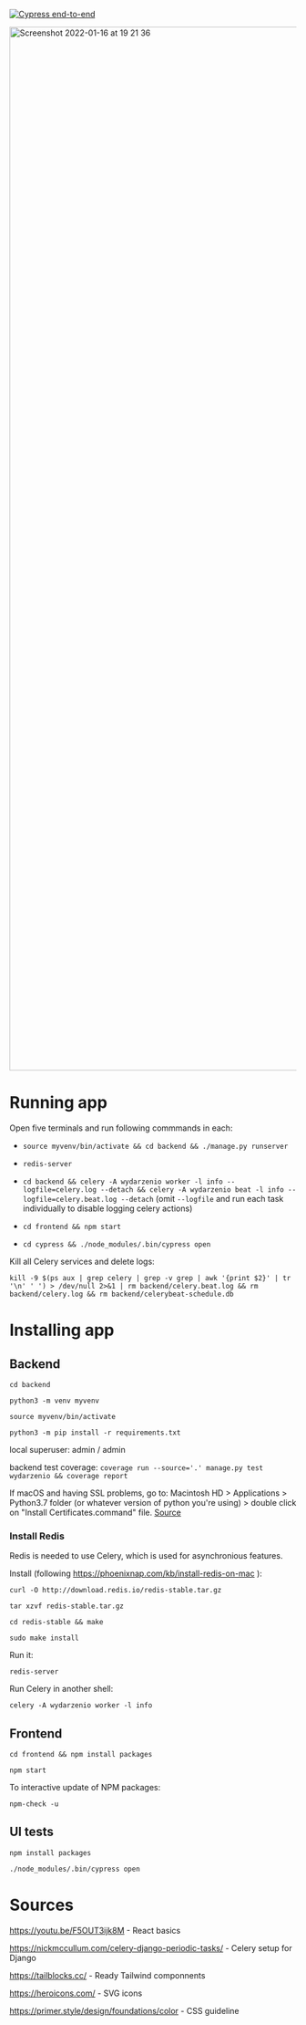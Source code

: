 [![Cypress end-to-end](https://github.com/wojtekweg/wydarzen-io/actions/workflows/cypress.yml/badge.svg)](https://github.com/wojtekweg/wydarzen-io/actions/workflows/cypress.yml)

<img width="1830" alt="Screenshot 2022-01-16 at 19 21 36" src="https://user-images.githubusercontent.com/49337058/149787491-709187e7-30cd-4bbe-a822-38d26119eca3.png">

# Running app

Open five terminals and run following commmands in each:

- `source myvenv/bin/activate && cd backend && ./manage.py runserver`

- `redis-server`

- `cd backend && celery -A wydarzenio worker -l info --logfile=celery.log --detach && celery -A wydarzenio beat -l info --logfile=celery.beat.log --detach`
  (omit `--logfile` and run each task individually to disable logging celery actions)

- `cd frontend && npm start`

- `cd cypress && ./node_modules/.bin/cypress open`

Kill all Celery services and delete logs:

`kill -9 $(ps aux | grep celery | grep -v grep | awk '{print $2}' | tr '\n' ' ') > /dev/null 2>&1 | rm backend/celery.beat.log && rm backend/celery.log && rm backend/celerybeat-schedule.db`

# Installing app

## Backend

`cd backend`

`python3 -m venv myvenv`

`source myvenv/bin/activate`

`python3 -m pip install -r requirements.txt`

local superuser: admin / admin

backend test coverage: `coverage run --source='.' manage.py test wydarzenio && coverage report`

If macOS and having SSL problems, go to:
Macintosh HD > Applications > Python3.7 folder (or whatever version of python you're using) > double click on "Install Certificates.command" file. [Source](https://github.com/hardikvasa/google-images-download/issues/313#issuecomment-643300594)

### Install Redis

Redis is needed to use Celery, which is used for asynchronious features.

Install (following https://phoenixnap.com/kb/install-redis-on-mac ):

`curl -O http://download.redis.io/redis-stable.tar.gz`

`tar xzvf redis-stable.tar.gz`

`cd redis-stable && make`

`sudo make install`

Run it:

`redis-server`

Run Celery in another shell:

`celery -A wydarzenio worker -l info`

## Frontend

`cd frontend && npm install packages`

`npm start`

To interactive update of NPM packages:

`npm-check -u`

## UI tests

`npm install packages`

`./node_modules/.bin/cypress open`

# Sources

https://youtu.be/F5OUT3ijk8M - React basics

https://nickmccullum.com/celery-django-periodic-tasks/ - Celery setup for Django

https://tailblocks.cc/ - Ready Tailwind componnents

https://heroicons.com/ - SVG icons

https://primer.style/design/foundations/color - CSS guideline
